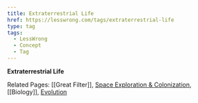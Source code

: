 ```yaml
---
title: Extraterrestrial Life
href: https://lesswrong.com/tags/extraterrestrial-life
type: tag
tags:
  - LessWrong
  - Concept
  - Tag
---
```


**Extraterrestrial Life**

Related Pages: [[Great Filter]], [Space Exploration & Colonization](https://www.lesswrong.com/tag/space-exploration-and-colonization), [[Biology]], [Evolution](https://www.lesswrong.com/tag/evolution)